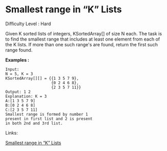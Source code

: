 # Smallest range in “K” Lists

Difficulty Level : Hard

Given K sorted lists of integers, KSortedArray[] of size N each. The task is to find the smallest range that includes at least one element from each of the K lists. If more than one such range's are found, return the first such range found.

**Examples :**

```
Input:
N = 5, K = 3
KSortedArray[][] = {{1 3 5 7 9},
                    {0 2 4 6 8},
                    {2 3 5 7 11}}
Output: 1 2
Explanation: K = 3
A:[1 3 5 7 9]
B:[0 2 4 6 8]
C:[2 3 5 7 11]
Smallest range is formed by number 1
present in first list and 2 is present
in both 2nd and 3rd list.
```

Links:

[Smallest range in “K” Lists](https://www.geeksforgeeks.org/problems/find-smallest-range-containing-elements-from-k-lists/1)